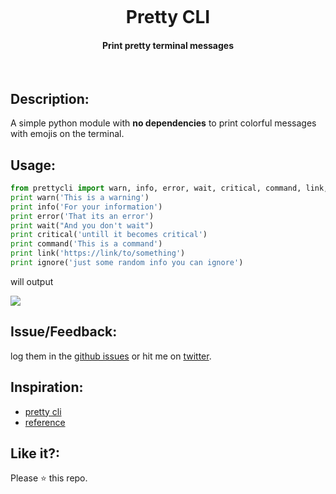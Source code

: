 <p align="center">
  <img src="" />
  <h1 align="center">Pretty CLI</h1>
  <h4 align="center">Print pretty terminal messages</h4>
  <br>
</p>

## Description:
A simple python module with **no dependencies** to print colorful messages with emojis on the terminal.

## Usage:

```python
from prettycli import warn, info, error, wait, critical, command, link, ignore
print warn('This is a warning')
print info('For your information')
print error('That its an error')
print wait("And you don't wait")
print critical('untill it becomes critical')
print command('This is a command')
print link('https://link/to/something')
print ignore('just some random info you can ignore')
```

will output

<img src="https://user-images.githubusercontent.com/2767425/36852441-a02bcbc0-1d91-11e8-886f-5bf484762afb.png" />

## Issue/Feedback:

log them in the [github issues](https://github.com/cg-cnu/prettycli/issues) or hit me on [twitter](https://twitter.com/cgcnu).

## Inspiration:

* [pretty cli](https://github.com/siddharthkp/prettycli)
* [reference](https://misc.flogisoft.com/bash/tip_colors_and_formatting)

## Like it?:

Please ⭐ this repo.